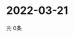 # 2022-03-21
  共 0条

  <!-- BEGIN -->
  <!-- 最后更新时间Mon Mar 21 2022 11:03:48 GMT+0000 (Coordinated Universal Time) -->
  
  <!-- END -->
  
  